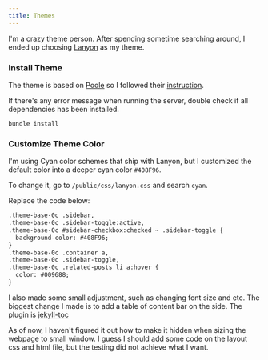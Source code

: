 ```yaml
---
title: Themes
---
```


I'm a crazy theme person. After spending sometime searching around, I ended up choosing [Lanyon](https://github.com/poole/lanyon) as my theme.

### Install Theme

The theme is based on [Poole](https://github.com/poole) so I followed their [instruction](https://github.com/poole/poole#usage).

If there's any error message when running the server, double check if all dependencies has been installed.

```
bundle install
```

### Customize Theme Color

I'm using Cyan color schemes that ship with Lanyon, but I customized the default color into a deeper cyan color `#408F96`.

To change it, go to `/public/css/lanyon.css` and search `cyan`.

Replace the code below:

```html
.theme-base-0c .sidebar,
.theme-base-0c .sidebar-toggle:active,
.theme-base-0c #sidebar-checkbox:checked ~ .sidebar-toggle {
  background-color: #408F96;
}
.theme-base-0c .container a,
.theme-base-0c .sidebar-toggle,
.theme-base-0c .related-posts li a:hover {
  color: #009688;
}
```

I also made some small adjustment, such as changing font size and etc. The biggest change I made is to add a table of content bar on the side. The plugin is [jekyll-toc](https://github.com/toshimaru/jekyll-toc)

As of now, I haven't figured it out how to make it hidden when sizing the webpage to small window. I guess I should add some code on the layout css and html file, but the testing did not achieve what I want.
